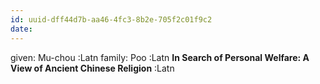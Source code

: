 ```yaml
---
id: uuid-dff44d7b-aa46-4fc3-8b2e-705f2c01f9c2
date: 
---
```


given: Mu-chou :Latn
family: Poo :Latn
**In Search of Personal Welfare: A View of Ancient Chinese Religion** :Latn